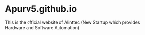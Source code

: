 # Apurv5.github.io
This is the official website of Alinttec (New Startup which provides Hardware and Software Automation)
